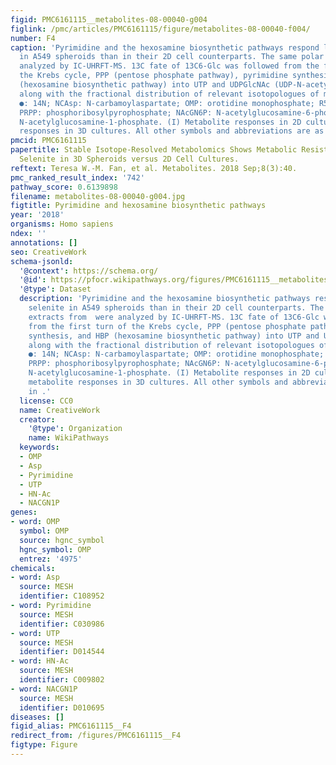 ```yaml
---
figid: PMC6161115__metabolites-08-00040-g004
figlink: /pmc/articles/PMC6161115/figure/metabolites-08-00040-f004/
number: F4
caption: 'Pyrimidine and the hexosamine biosynthetic pathways respond less to selenite
  in A549 spheroids than in their 2D cell counterparts. The same polar extracts from  were
  analyzed by IC-UHRFT-MS. 13C fate of 13C6-Glc was followed from the first turn of
  the Krebs cycle, PPP (pentose phosphate pathway), pyrimidine synthesis, and HBP
  (hexosamine biosynthetic pathway) into UTP and UDPGlcNAc (UDP-N-acetylglucosamine)
  along with the fractional distribution of relevant isotopologues of metabolites.
  ●: 14N; NCAsp: N-carbamoylaspartate; OMP: orotidine monophosphate; R5P: ribose-5-phosphate;
  PRPP: phosphoribosylpyrophosphate; NAcGN6P: N-acetylglucosamine-6-phosphate; NAcGN1P:
  N-acetylglucosamine-1-phosphate. (I) Metabolite responses in 2D cultures; (II) metabolite
  responses in 3D cultures. All other symbols and abbreviations are as in .'
pmcid: PMC6161115
papertitle: Stable Isotope-Resolved Metabolomics Shows Metabolic Resistance to Anti-Cancer
  Selenite in 3D Spheroids versus 2D Cell Cultures.
reftext: Teresa W.-M. Fan, et al. Metabolites. 2018 Sep;8(3):40.
pmc_ranked_result_index: '742'
pathway_score: 0.6139898
filename: metabolites-08-00040-g004.jpg
figtitle: Pyrimidine and hexosamine biosynthetic pathways
year: '2018'
organisms: Homo sapiens
ndex: ''
annotations: []
seo: CreativeWork
schema-jsonld:
  '@context': https://schema.org/
  '@id': https://pfocr.wikipathways.org/figures/PMC6161115__metabolites-08-00040-g004.html
  '@type': Dataset
  description: 'Pyrimidine and the hexosamine biosynthetic pathways respond less to
    selenite in A549 spheroids than in their 2D cell counterparts. The same polar
    extracts from  were analyzed by IC-UHRFT-MS. 13C fate of 13C6-Glc was followed
    from the first turn of the Krebs cycle, PPP (pentose phosphate pathway), pyrimidine
    synthesis, and HBP (hexosamine biosynthetic pathway) into UTP and UDPGlcNAc (UDP-N-acetylglucosamine)
    along with the fractional distribution of relevant isotopologues of metabolites.
    ●: 14N; NCAsp: N-carbamoylaspartate; OMP: orotidine monophosphate; R5P: ribose-5-phosphate;
    PRPP: phosphoribosylpyrophosphate; NAcGN6P: N-acetylglucosamine-6-phosphate; NAcGN1P:
    N-acetylglucosamine-1-phosphate. (I) Metabolite responses in 2D cultures; (II)
    metabolite responses in 3D cultures. All other symbols and abbreviations are as
    in .'
  license: CC0
  name: CreativeWork
  creator:
    '@type': Organization
    name: WikiPathways
  keywords:
  - OMP
  - Asp
  - Pyrimidine
  - UTP
  - HN-Ac
  - NACGN1P
genes:
- word: OMP
  symbol: OMP
  source: hgnc_symbol
  hgnc_symbol: OMP
  entrez: '4975'
chemicals:
- word: Asp
  source: MESH
  identifier: C108952
- word: Pyrimidine
  source: MESH
  identifier: C030986
- word: UTP
  source: MESH
  identifier: D014544
- word: HN-Ac
  source: MESH
  identifier: C009802
- word: NACGN1P
  source: MESH
  identifier: D010695
diseases: []
figid_alias: PMC6161115__F4
redirect_from: /figures/PMC6161115__F4
figtype: Figure
---
```

